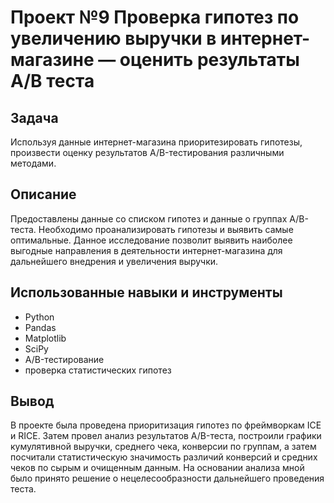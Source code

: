 # Проект №9 Проверка гипотез по увеличению выручки в интернет-магазине — оценить результаты A/B теста
## Задача
Используя данные интернет-магазина приоритезировать гипотезы, произвести оценку результатов A/B-тестирования различными методами.
## Описание
Предоставлены данные со списком гипотез и данные о группах А/В-теста. Необходимо проанализировать гипотезы и выявить самые оптимальные. Данное исследование позволит выявить наиболее выгодные направления в деятельности интернет-магазина для дальнейшего внедрения и увеличения выручки.
## Использованные навыки и инструменты
  - Python
  - Pandas
  - Matplotlib
  - SciPy
  - A/B-тестирование
  - проверка статистических гипотез
## Вывод
В проекте была проведена приоритизация гипотез по фреймворкам ICE и RICE. Затем провел анализ результатов A/B-теста, построили графики кумулятивной выручки, среднего чека, конверсии по группам, а затем посчитали статистическую значимость различий конверсий и средних чеков по сырым и очищенным данным. На основании анализа мной было принято решение о нецелесообразности дальнейшего проведения теста.
